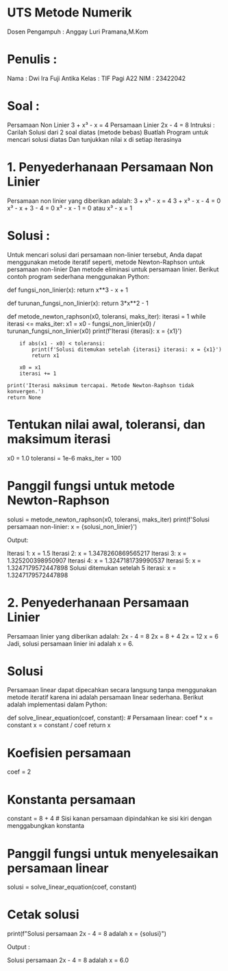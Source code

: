 # UTS Metode Numerik
Dosen Pengampuh : Anggay Luri Pramana,M.Kom

# Penulis : 
Nama : Dwi Ira Fuji Antika 
Kelas : TIF Pagi A22 
NIM : 23422042 

# Soal : 
Persamaan Non Linier 
3 + x³ - x = 4 
Persamaan Linier 
2x - 4 = 8 
Intruksi : 
Carilah Solusi dari 2 soal diatas (metode bebas) 
Buatlah Program untuk mencari solusi diatas 
Dan tunjukkan nilai x di setiap iterasinya 

# 1. Penyederhanaan Persamaan Non Linier
Persamaan non linier yang diberikan adalah: 
3 + x³ - x = 4 
3 + x³ - x - 4 = 0 
x³ - x + 3 - 4 = 0 
x³ - x - 1 = 0 atau 
x³ - x = 1

# Solusi : 
Untuk mencari solusi dari persamaan non-linier tersebut, 
Anda dapat menggunakan metode iteratif seperti, 
metode Newton-Raphson untuk persamaan non-linier 
Dan metode eliminasi untuk persamaan linier. 
Berikut contoh program sederhana menggunakan Python: 

def fungsi_non_linier(x):
    return x**3 - x + 1
	
def turunan_fungsi_non_linier(x):
    return 3*x**2 - 1

def metode_newton_raphson(x0, toleransi, maks_iter): 
    iterasi = 1 
    while iterasi <= maks_iter: 
        x1 = x0 - fungsi_non_linier(x0) / turunan_fungsi_non_linier(x0) 
        print(f'Iterasi {iterasi}: x = {x1}') 

        if abs(x1 - x0) < toleransi: 
            print(f'Solusi ditemukan setelah {iterasi} iterasi: x = {x1}') 
            return x1 

        x0 = x1 
        iterasi += 1 

    print('Iterasi maksimum tercapai. Metode Newton-Raphson tidak konvergen.') 
    return None 

# Tentukan nilai awal, toleransi, dan maksimum iterasi 
x0 = 1.0 
toleransi = 1e-6 
maks_iter = 100 

# Panggil fungsi untuk metode Newton-Raphson 
solusi = metode_newton_raphson(x0, toleransi, maks_iter) 
print(f'Solusi persamaan non-linier: x = {solusi_non_linier}') 

Output: 

Iterasi 1: x = 1.5 
Iterasi 2: x = 1.3478260869565217 
Iterasi 3: x = 1.325200398950907 
Iterasi 4: x = 1.3247181739990537 
Iterasi 5: x = 1.3247179572447898 
Solusi ditemukan setelah 5 iterasi: x = 1.3247179572447898 

# 2. Penyederhanaan Persamaan Linier 
Persamaan linier yang diberikan adalah: 
2x - 4 = 8 
2x = 8 + 4 
2x = 12 
x = 6 
Jadi, solusi persamaan linier ini adalah x = 6. 

# Solusi 
Persamaan linear dapat dipecahkan secara langsung tanpa menggunakan metode iteratif 
karena ini adalah persamaan linear sederhana. 
Berikut adalah implementasi dalam Python: 

def solve_linear_equation(coef, constant): 
    # Persamaan linear: coef * x = constant 
    x = constant / coef 
    return x 

# Koefisien persamaan 
coef = 2 

# Konstanta persamaan 
constant = 8 + 4  # Sisi kanan persamaan dipindahkan ke sisi kiri dengan menggabungkan konstanta 

# Panggil fungsi untuk menyelesaikan persamaan linear 
solusi = solve_linear_equation(coef, constant) 

# Cetak solusi 
print(f"Solusi persamaan 2x - 4 = 8 adalah x = {solusi}") 

Output : 

Solusi persamaan 2x - 4 = 8 adalah x = 6.0

